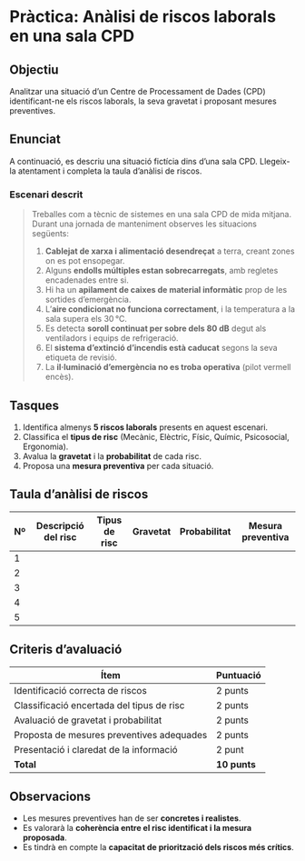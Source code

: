 # **Pràctica: Anàlisi de riscos laborals en una sala CPD**

## **Objectiu**

Analitzar una situació d’un Centre de Processament de Dades (CPD) identificant-ne els riscos laborals, la seva gravetat i proposant mesures preventives.

## **Enunciat**

A continuació, es descriu una situació fictícia dins d’una sala CPD. Llegeix-la atentament i completa la taula d’anàlisi de riscos.

### **Escenari descrit**

> Treballes com a tècnic de sistemes en una sala CPD de mida mitjana. Durant una jornada de manteniment observes les situacions següents:
>
> 1. **Cablejat de xarxa i alimentació desendreçat** a terra, creant zones on es pot ensopegar.
> 2. Alguns **endolls múltiples estan sobrecarregats**, amb regletes encadenades entre si.
> 3. Hi ha un **apilament de caixes de material informàtic** prop de les sortides d’emergència.
> 4. L’**aire condicionat no funciona correctament**, i la temperatura a la sala supera els 30 °C.
> 5. Es detecta **soroll continuat per sobre dels 80 dB** degut als ventiladors i equips de refrigeració.
> 6. El **sistema d’extinció d’incendis està caducat** segons la seva etiqueta de revisió.
> 7. La **il·luminació d’emergència no es troba operativa** (pilot vermell encès).

## **Tasques**

1. Identifica almenys **5 riscos laborals** presents en aquest escenari.
2. Classifica el **tipus de risc** (Mecànic, Elèctric, Físic, Químic, Psicosocial, Ergonomia).
3. Avalua la **gravetat** i la **probabilitat** de cada risc.
4. Proposa una **mesura preventiva** per cada situació.

## **Taula d’anàlisi de riscos**

| Nº | Descripció del risc | Tipus de risc | Gravetat | Probabilitat | Mesura preventiva |
| -- | ------------------- | ------------- | -------- | ------------ | ----------------- |
| 1  |                     |               |          |              |                   |
| 2  |                     |               |          |              |                   |
| 3  |                     |               |          |              |                   |
| 4  |                     |               |          |              |                   |
| 5  |                     |               |          |              |                   |

## **Criteris d’avaluació**

| Ítem                                      | Puntuació    |
| ----------------------------------------- | ------------ |
| Identificació correcta de riscos          | 2 punts      |
| Classificació encertada del tipus de risc | 2 punts      |
| Avaluació de gravetat i probabilitat      | 2 punts      |
| Proposta de mesures preventives adequades | 2 punts      |
| Presentació i claredat de la informació   | 2 punt       |
| **Total**                                 | **10 punts** |

## **Observacions**

* Les mesures preventives han de ser **concretes i realistes**.
* Es valorarà la **coherència entre el risc identificat i la mesura proposada**.
* Es tindrà en compte la **capacitat de priorització dels riscos més crítics**.

